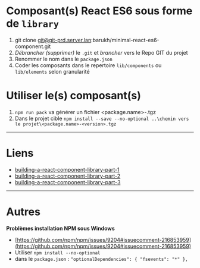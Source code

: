 # Composant(s) React ES6 sous forme de `library`
1. git clone git@git-prd.server.lan:barukh/minimal-react-es6-component.git
2. *Débrancher* *(supprimer)* le `.git` et *brancher* vers le Repo GIT du projet
3. Renommer le nom dans le `package.json`
4. Coder les composants dans le repertoire `lib/components` ou `lib/elements` selon granularité

# Utiliser le(s) composant(s)
1. `npm run pack` va générer un fichier <package.name>-<version>.tgz
2. Dans le projet cible `npm install --save --no-optional ..\chemin vers le projet\<package.name>-<version>.tgz`

----------
# Liens
- [building-a-react-component-library-part-1](https://hackernoon.com/building-a-react-component-library-part-1-d8a1e248fe6c)
- [building-a-react-component-library-part-2](https://hackernoon.com/building-a-react-component-library-part-2-46fd4f77bb5c)
- [building-a-react-component-library-part-3](https://hackernoon.com/building-a-react-component-library-part-3-adb2cd0e021c)

----------
# Autres
**Problèmes installation NPM sous Windows**
- [https://github.com/npm/npm/issues/9204#issuecomment-216853959](https://github.com/npm/npm/issues/9204#issuecomment-216853959)
- Utiliser `npm install --no-optional`
- dans le `package.json` :
`
"optionalDependencies": {
    "fsevents": "*"
  }, 
`
